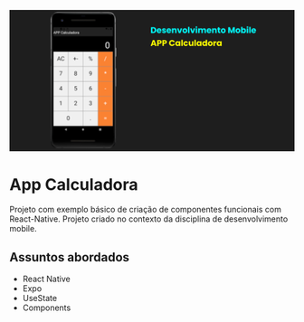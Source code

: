 ![App Screenshot](.github/cover.png)

# App Calculadora
Projeto com exemplo básico de criação de componentes funcionais com React-Native.
Projeto criado no contexto da disciplina de desenvolvimento mobile.


## Assuntos abordados

- React Native
- Expo
- UseState
- Components
